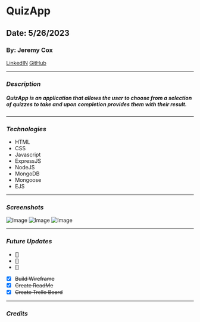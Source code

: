 # QuizApp

## Date: 5/26/2023

### By: Jeremy Cox

[LinkedIN](https://www.linkedin.com/in/jeremy-cox-/)
[GitHub](https://www.github.com/remifreyo/QuizApp)

---

### **_Description_**

##### QuizApp is an application that allows the user to choose from a selection of quizzes to take and upon completion provides them with their result.

---

### **_Technologies_**

- HTML
- CSS
- Javascript
- ExpressJS
- NodeJS
- MongoDB
- Mongoose
- EJS

---

### **_Screenshots_**

![Image]()
![Image]()
![Image]()

---

### **_Future Updates_**

- []
- []
- []
- [x] ~~Build Wireframe~~
- [x] ~~Create ReadMe~~
- [x] ~~Create Trello Board~~

---

### **_Credits_**
